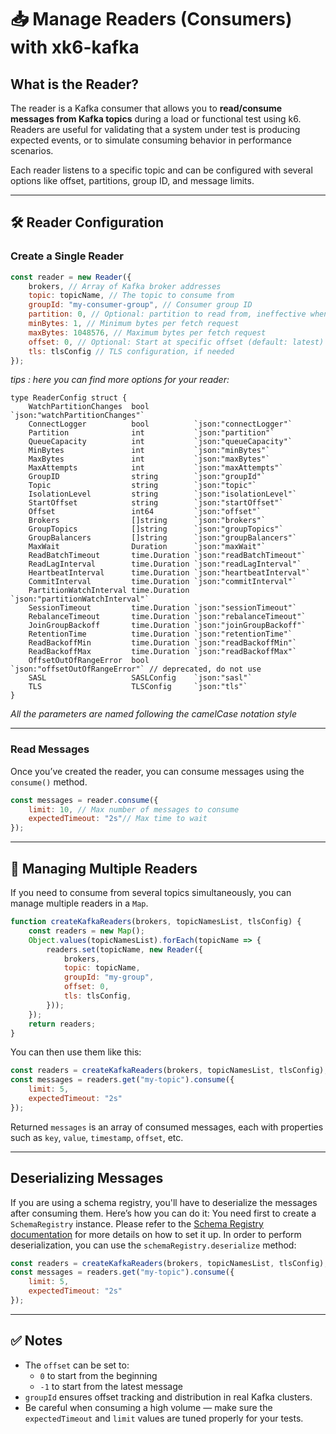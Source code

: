 # 📥 Manage Readers (Consumers) with xk6-kafka

## What is the Reader?

The reader is a Kafka consumer that allows you to **read/consume messages from Kafka topics** during a load or functional test using k6. Readers are useful for validating that a system under test is
producing expected events, or to simulate consuming behavior in performance scenarios.

Each reader listens to a specific topic and can be configured with several options like offset, partitions, group ID, and message limits.

---

## 🛠️ Reader Configuration

### Create a Single Reader

```javascript
const reader = new Reader({
    brokers, // Array of Kafka broker addresses
    topic: topicName, // The topic to consume from
    groupId: "my-consumer-group", // Consumer group ID
    partition: 0, // Optional: partition to read from, ineffective when using consumer group
    minBytes: 1, // Minimum bytes per fetch request
    maxBytes: 1048576, // Maximum bytes per fetch request
    offset: 0, // Optional: Start at specific offset (default: latest)
    tls: tlsConfig // TLS configuration, if needed
});
```

_tips : here you can find more options for your reader:_

```golang
type ReaderConfig struct {
	WatchPartitionChanges  bool          `json:"watchPartitionChanges"`
	ConnectLogger          bool          `json:"connectLogger"`
	Partition              int           `json:"partition"`
	QueueCapacity          int           `json:"queueCapacity"`
	MinBytes               int           `json:"minBytes"`
	MaxBytes               int           `json:"maxBytes"`
	MaxAttempts            int           `json:"maxAttempts"`
	GroupID                string        `json:"groupId"`
	Topic                  string        `json:"topic"`
	IsolationLevel         string        `json:"isolationLevel"`
	StartOffset            string        `json:"startOffset"`
	Offset                 int64         `json:"offset"`
	Brokers                []string      `json:"brokers"`
	GroupTopics            []string      `json:"groupTopics"`
	GroupBalancers         []string      `json:"groupBalancers"`
	MaxWait                Duration      `json:"maxWait"`
	ReadBatchTimeout       time.Duration `json:"readBatchTimeout"`
	ReadLagInterval        time.Duration `json:"readLagInterval"`
	HeartbeatInterval      time.Duration `json:"heartbeatInterval"`
	CommitInterval         time.Duration `json:"commitInterval"`
	PartitionWatchInterval time.Duration `json:"partitionWatchInterval"`
	SessionTimeout         time.Duration `json:"sessionTimeout"`
	RebalanceTimeout       time.Duration `json:"rebalanceTimeout"`
	JoinGroupBackoff       time.Duration `json:"joinGroupBackoff"`
	RetentionTime          time.Duration `json:"retentionTime"`
	ReadBackoffMin         time.Duration `json:"readBackoffMin"`
	ReadBackoffMax         time.Duration `json:"readBackoffMax"`
	OffsetOutOfRangeError  bool          `json:"offsetOutOfRangeError"` // deprecated, do not use
	SASL                   SASLConfig    `json:"sasl"`
	TLS                    TLSConfig     `json:"tls"`
} 
```

_All the parameters are named following the camelCase notation style_

---

### Read Messages

Once you’ve created the reader, you can consume messages using the `consume()` method.

```javascript
const messages = reader.consume({
    limit: 10, // Max number of messages to consume
    expectedTimeout: "2s"// Max time to wait
});
```

---

## 🧵 Managing Multiple Readers

If you need to consume from several topics simultaneously, you can manage multiple readers in a `Map`.

```javascript
function createKafkaReaders(brokers, topicNamesList, tlsConfig) {
    const readers = new Map();
    Object.values(topicNamesList).forEach(topicName => {
        readers.set(topicName, new Reader({
            brokers,
            topic: topicName,
            groupId: "my-group",
            offset: 0,
            tls: tlsConfig,
        }));
    });
    return readers;
}
```

You can then use them like this:

```javascript
const readers = createKafkaReaders(brokers, topicNamesList, tlsConfig);
const messages = readers.get("my-topic").consume({
    limit: 5,
    expectedTimeout: "2s"
});
```

Returned `messages` is an array of consumed messages, each with properties such as `key`, `value`, `timestamp`, `offset`, etc.

---

## Deserializing Messages

If you are using a schema registry, you'll have to deserialize the messages after consuming them. Here’s how you can do it:
You need first to create a `SchemaRegistry` instance. Please refer to the [Schema Registry documentation](./schema-registry.md) for more details on how to set it up.
In order to perform deserialization, you can use the `schemaRegistry.deserialize` method:
```javascript
const readers = createKafkaReaders(brokers, topicNamesList, tlsConfig);
const messages = readers.get("my-topic").consume({
    limit: 5,
    expectedTimeout: "2s"
});
```

---

## ✅ Notes

- The `offset` can be set to:
    - `0` to start from the beginning
    - `-1` to start from the latest message
- `groupId` ensures offset tracking and distribution in real Kafka clusters.
- Be careful when consuming a high volume — make sure the `expectedTimeout` and `limit` values are tuned properly for your tests.
